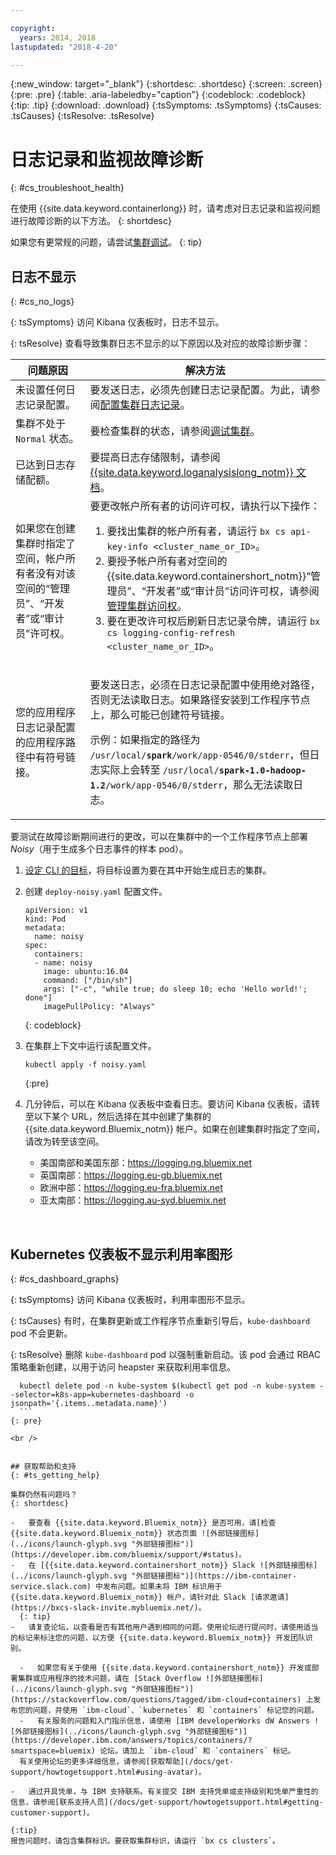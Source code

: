```yaml
---

copyright:
  years: 2014, 2018
lastupdated: "2018-4-20"

---
```


{:new_window: target="_blank"}
{:shortdesc: .shortdesc}
{:screen: .screen}
{:pre: .pre}
{:table: .aria-labeledby="caption"}
{:codeblock: .codeblock}
{:tip: .tip}
{:download: .download}
{:tsSymptoms: .tsSymptoms}
{:tsCauses: .tsCauses}
{:tsResolve: .tsResolve}


# 日志记录和监视故障诊断
{: #cs_troubleshoot_health}

在使用 {{site.data.keyword.containerlong}} 时，请考虑对日志记录和监视问题进行故障诊断的以下方法。
{: shortdesc}

如果您有更常规的问题，请尝试[集群调试](cs_troubleshoot.html)。
{: tip}

## 日志不显示
{: #cs_no_logs}

{: tsSymptoms}
访问 Kibana 仪表板时，日志不显示。

{: tsResolve}
查看导致集群日志不显示的以下原因以及对应的故障诊断步骤：

<table>
  <col width="40%">
  <col width="60%">
  <thead>
    <tr>
      <th>问题原因</th>
      <th>解决方法</th>
    </tr>
 </thead>
 <tbody>
  <tr>
    <td>未设置任何日志记录配置。</td>
    <td>要发送日志，必须先创建日志记录配置。为此，请参阅<a href="cs_health.html#logging">配置集群日志记录</a>。</td>
  </tr>
  <tr>
    <td>集群不处于 <code>Normal</code> 状态。</td>
    <td>要检查集群的状态，请参阅<a href="cs_troubleshoot.html#debug_clusters">调试集群</a>。</td>
  </tr>
  <tr>
    <td>已达到日志存储配额。</td>
    <td>要提高日志存储限制，请参阅 <a href="/docs/services/CloudLogAnalysis/troubleshooting/error_msgs.html">{{site.data.keyword.loganalysislong_notm}} 文档</a>。</td>
  </tr>
  <tr>
    <td>如果您在创建集群时指定了空间，帐户所有者没有对该空间的“管理员”、“开发者”或“审计员”许可权。</td>
      <td>要更改帐户所有者的访问许可权，请执行以下操作：<ol><li>要找出集群的帐户所有者，请运行 <code>bx cs api-key-info &lt;cluster_name_or_ID&gt;</code>。</li><li>要授予帐户所有者对空间的 {{site.data.keyword.containershort_notm}}“管理员”、“开发者”或“审计员”访问许可权，请参阅<a href="cs_users.html#managing">管理集群访问权</a>。</li><li>要在更改许可权后刷新日志记录令牌，请运行 <code>bx cs logging-config-refresh &lt;cluster_name_or_ID&gt;</code>。</li></ol></td>
    </tr>
    <tr>
      <td>您的应用程序日志记录配置的应用程序路径中有符号链接。</td>
      <td><p>要发送日志，必须在日志记录配置中使用绝对路径，否则无法读取日志。如果路径安装到工作程序节点上，那么可能已创建符号链接。</p> <p>示例：如果指定的路径为 <code>/usr/local/<b>spark</b>/work/app-0546/0/stderr</code>，但日志实际上会转至 <code>/usr/local/<b>spark-1.0-hadoop-1.2</b>/work/app-0546/0/stderr</code>，那么无法读取日志。</td>
    </tr>
  </tbody>
</table>

要测试在故障诊断期间进行的更改，可以在集群中的一个工作程序节点上部署 *Noisy*（用于生成多个日志事件的样本 pod）。

  1. [设定 CLI 的目标](cs_cli_install.html#cs_cli_configure)，将目标设置为要在其中开始生成日志的集群。

  2. 创建 `deploy-noisy.yaml` 配置文件。

      ```
      apiVersion: v1
      kind: Pod
      metadata:
        name: noisy
      spec:
        containers:
        - name: noisy
          image: ubuntu:16.04
          command: ["/bin/sh"]
          args: ["-c", "while true; do sleep 10; echo 'Hello world!'; done"]
          imagePullPolicy: "Always"
        ```
        {: codeblock}

  3. 在集群上下文中运行该配置文件。

        ```
        kubectl apply -f noisy.yaml
        ```
        {:pre}

  4. 几分钟后，可以在 Kibana 仪表板中查看日志。要访问 Kibana 仪表板，请转至以下某个 URL，然后选择在其中创建了集群的 {{site.data.keyword.Bluemix_notm}} 帐户。如果在创建集群时指定了空间，请改为转至该空间。
      - 美国南部和美国东部：https://logging.ng.bluemix.net
      - 英国南部：https://logging.eu-gb.bluemix.net
      - 欧洲中部：https://logging.eu-fra.bluemix.net
      - 亚太南部：https://logging.au-syd.bluemix.net

<br />


## Kubernetes 仪表板不显示利用率图形
{: #cs_dashboard_graphs}

{: tsSymptoms}
访问 Kibana 仪表板时，利用率图形不显示。

{: tsCauses}
有时，在集群更新或工作程序节点重新引导后，`kube-dashboard` pod 不会更新。

{: tsResolve}
删除 `kube-dashboard` pod 以强制重新启动。该 pod 会通过 RBAC 策略重新创建，以用于访问 heapster 来获取利用率信息。

  ```
    kubectl delete pod -n kube-system $(kubectl get pod -n kube-system --selector=k8s-app=kubernetes-dashboard -o jsonpath='{.items..metadata.name}')
    ```
  {: pre}

<br />


## 获取帮助和支持
{: #ts_getting_help}

集群仍然有问题吗？
{: shortdesc}

-   要查看 {{site.data.keyword.Bluemix_notm}} 是否可用，请[检查 {{site.data.keyword.Bluemix_notm}} 状态页面 ![外部链接图标](../icons/launch-glyph.svg "外部链接图标")](https://developer.ibm.com/bluemix/support/#status)。
-   在 [{{site.data.keyword.containershort_notm}} Slack ![外部链接图标](../icons/launch-glyph.svg "外部链接图标")](https://ibm-container-service.slack.com) 中发布问题。如果未将 IBM 标识用于 {{site.data.keyword.Bluemix_notm}} 帐户，请针对此 Slack [请求邀请](https://bxcs-slack-invite.mybluemix.net/)。
    {: tip}
-   请复查论坛，以查看是否有其他用户遇到相同的问题。使用论坛进行提问时，请使用适当的标记来标注您的问题，以方便 {{site.data.keyword.Bluemix_notm}} 开发团队识别。

    -   如果您有关于使用 {{site.data.keyword.containershort_notm}} 开发或部署集群或应用程序的技术问题，请在 [Stack Overflow ![外部链接图标](../icons/launch-glyph.svg "外部链接图标")](https://stackoverflow.com/questions/tagged/ibm-cloud+containers) 上发布您的问题，并使用 `ibm-cloud`、`kubernetes` 和 `containers` 标记您的问题。
    -   有关服务的问题和入门指示信息，请使用 [IBM developerWorks dW Answers ![外部链接图标](../icons/launch-glyph.svg "外部链接图标")](https://developer.ibm.com/answers/topics/containers/?smartspace=bluemix) 论坛。请加上 `ibm-cloud` 和 `containers` 标记。
    有关使用论坛的更多详细信息，请参阅[获取帮助](/docs/get-support/howtogetsupport.html#using-avatar)。

-   通过开具凭单，与 IBM 支持联系。有关提交 IBM 支持凭单或支持级别和凭单严重性的信息，请参阅[联系支持人员](/docs/get-support/howtogetsupport.html#getting-customer-support)。

{:tip}
报告问题时，请包含集群标识。要获取集群标识，请运行 `bx cs clusters`。


